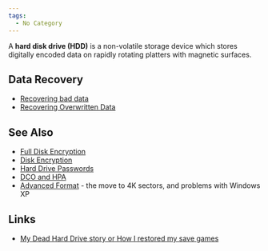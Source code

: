 ```yaml
---
tags:
  - No Category
---
```

A **hard disk drive (HDD)** is a non-volatile storage device which
stores digitally encoded data on rapidly rotating platters with magnetic
surfaces.

## Data Recovery

- [Recovering bad data](recovering_bad_data.md)
- [Recovering Overwritten Data](recovering_overwritten_data.md)

## See Also

- [Full Disk Encryption](full_disk_encryption.md)
- [Disk Encryption](:category:disk_encryption.md)
- [Hard Drive Passwords](hard_drive_passwords.md)
- [DCO and HPA](dco_and_hpa.md)
- [Advanced Format](advanced_format.md) - the move to 4K
  sectors, and problems with Windows XP

## Links

- [My Dead Hard Drive story or How I restored my save
  games](http://www.deadharddrive.com/)